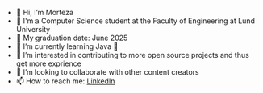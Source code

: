 - 👋 Hi, I’m Morteza
- 💁 I'm a Computer Science student at the Faculty of Engineering at Lund University 
- 🍻 My graduation date: June 2025
- 🌱 I’m currently learning Java 🙂
- 👀 I’m interested in contributing to more open source projects and thus get more exprience
- 💞️ I’m looking to collaborate with other content creators 
- 📫 How to reach me: [LinkedIn](https://www.linkedin.com/in/morteza-rezaei-899b47220/)

<!---
Pocoya/Pocoya is a ✨ special ✨ repository because its `README.md` (this file) appears on your GitHub profile.
You can click the Preview link to take a look at your changes.
--->
